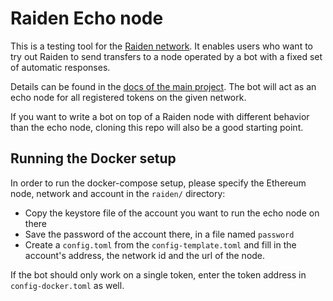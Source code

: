 # Raiden Echo node

This is a testing tool for the [Raiden
network](https://github.com/raiden-network/raiden). It enables users who
want to try out Raiden to send transfers to a node operated by a bot
with a fixed set of automatic responses.

Details can be found in the [docs of the main
project](https://raiden-network.readthedocs.io). The bot will act as an
echo node for all registered tokens on the given network.

If you want to write a bot on top of a Raiden node with different
behavior than the echo node, cloning this repo will also be a good
starting point.

## Running the Docker setup

In order to run the docker-compose setup, please specify the Ethereum
node, network and account in the `raiden/` directory:

  - Copy the keystore file of the account you want to run the echo node
    on there
  - Save the password of the account there, in a file named `password`
  - Create a `config.toml` from the `config-template.toml` and fill
    in the account's address, the network id and the url of the node.

If the bot should only work on a single token, enter the token address
in `config-docker.toml` as well.
